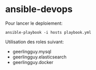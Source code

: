# ansible-devops

Pour lancer le deploiement:

``` ansible-playbook -i hosts playbook.yml ```

Utilisation des roles suivant:

* geerlingguy.mysql
* geerlingguy.elasticsearch
* geerlingguy.docker

